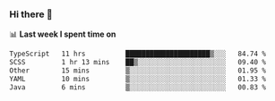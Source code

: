 ### Hi there 👋

<!--
**DBvc/DBvc** is a ✨ _special_ ✨ repository because its `README.md` (this file) appears on your GitHub profile.

Here are some ideas to get you started:

- 🔭 I’m currently working on ...
- 🌱 I’m currently learning ...
- 👯 I’m looking to collaborate on ...
- 🤔 I’m looking for help with ...
- 💬 Ask me about ...
- 📫 How to reach me: ...
- 😄 Pronouns: ...
- ⚡ Fun fact: ...
-->

📊 **Last week I spent time on**
<!--START_SECTION:waka-->

```txt
TypeScript   11 hrs          █████████████████████▒░░░   84.74 %
SCSS         1 hr 13 mins    ██▒░░░░░░░░░░░░░░░░░░░░░░   09.40 %
Other        15 mins         ▒░░░░░░░░░░░░░░░░░░░░░░░░   01.95 %
YAML         10 mins         ▒░░░░░░░░░░░░░░░░░░░░░░░░   01.33 %
Java         6 mins          ▒░░░░░░░░░░░░░░░░░░░░░░░░   00.83 %
```

<!--END_SECTION:waka-->
